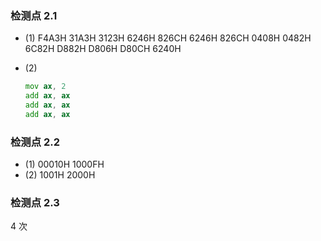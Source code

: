 ### 检测点 2.1

- (1)
  F4A3H
  31A3H
  3123H
  6246H
  826CH
  6246H
  826CH
  0408H
  0482H
  6C82H
  D882H
  D806H
  D80CH
  6240H

- (2)
  ```asm
  mov ax, 2
  add ax, ax
  add ax, ax
  add ax, ax
  ```

### 检测点 2.2

- (1)
  00010H 1000FH
- (2)
  1001H 2000H

### 检测点 2.3

4 次
